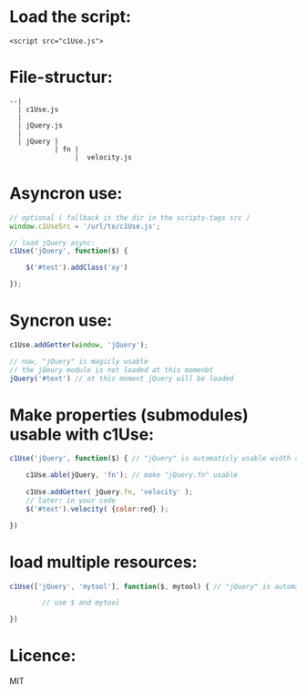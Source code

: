 
Load the script:
====
    <script src="c1Use.js">

File-structur:
====

    --|
      | c1Use.js
      |
      | jQuery.js
      |
      | jQuery | 
               | fn | 
                    |  velocity.js


Asyncron use:
====

```javascript
// optional ( fallback is the dir in the scripts-tags src )
window.c1UseSrc = '/url/to/c1Use.js';

// load jQuery async:
c1Use('jQuery', function($) {

    $('#test').addClass('xy')

});
```

Syncron use:
====

```javascript
c1Use.addGetter(window, 'jQuery');

// now, "jQuery" is magicly usable
// the jQeury module is not loaded at this momenbt
jQuery('#text') // at this moment jQuery will be loaded
```

Make properties (submodules) usable with c1Use:
====

```javascript
c1Use('jQuery', function($) { // "jQuery" is automaticly usable width c1Use because loaded with c1Use.

    c1Use.able(jQuery, 'fn'); // make "jQuery.fn" usable
    
    c1Use.addGetter( jQuery.fn, 'velocity' );
    // later: in your code
    $('#text').velocity( {color:red} );

})
```

load multiple resources:
====

```javascript
c1Use(['jQuery', 'mytool'], function($, mytool) { // "jQuery" is automaticly usable width c1Use because loaded with c1Use.

        // use $ and mytool

})
```


Licence:
====
MIT


